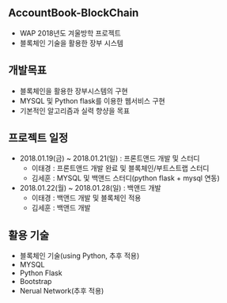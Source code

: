 ## AccountBook-BlockChain
- WAP 2018년도 겨울방학 프로젝트
- 블록체인 기술을 활용한 장부 시스템

## 개발목표
- 블록체인을 활용한 장부시스템의 구현
- MYSQL 및 Python flask를 이용한 웹서비스 구현
- 기본적인 알고리즘과 실력 향샹을 목표

## 프로젝트 일정
- 2018.01.19(금) ~ 2018.01.21(일) : 프론트앤드 개발 및 스터디
  - 이태경 : 프론트앤드 개발 완료 및 블록체인/부트스트랩 스터디
  - 김세훈 : MYSQL 및 백앤드 스터디(python flask + mysql 연동)
- 2018.01.22(월) ~ 2018.01.28(일) : 백앤드 개발
  - 이태경 : 백앤드 개발 및 블록체인 적용
  - 김세훈 : 백앤드 개발

## 활용 기술
- 블록체인 기술(using Python, 추후 적용)
- MYSQL
- Python Flask
- Bootstrap
- Nerual Network(추후 적용)
